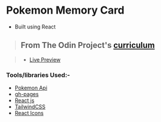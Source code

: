 # Pokemon Memory Card

- Built using React

> ## From The Odin Project's [curriculum](https://www.theodinproject.com/lessons/memory-card)

> - [Live Preview](https://novachaos82.github.io/memory-card-project/)

### Tools/libraries Used:-

- [Pokemon Api](https://pokeapi.co/)
- [gh-pages](https://www.npmjs.com/package/gh-pages)
- [React js](https://reactjs.org/)
- [TailwindCSS](https://tailwindcss.com/)
- [React Icons](https://react-icons.github.io/react-icons/)
